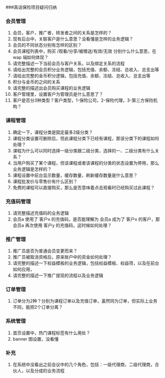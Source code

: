 ###真话保险项目疑问归纳

### 会员管理
1. 会员，客户，推广者，转发者之间的关系是怎样的？
2. 现有后台中，关联客户是什么意思？没看懂是怎样的业务逻辑？
3. 会员的不同状态分别有怎样的区别？
4. 会员课程列表中，购买 /观看/分享/被赠送/有效/无效 分别什么什么意思，在 wap 端如何体现？
5. 请完整描述一下当前会员与客户关系，以及绑定关系的流程
6. 请给出完整的会员积分业务逻辑，包括充值、余额、冻结、总收入、总支出等
7. 请给出完整的金币积分逻辑，包括充值、余额、冻结、总收入、总支出等
8. 积分与金币的之间的关系
9. 请完整的描述出会员购买课程的业务逻辑
10. 客户管理里，设置客户为管理员是什么意思了？
11. 客户是否分3种类型？客户类型，1-保险公司，2-保险代理，3-第三方保险机构？

### 课程管理
1. 确定一下，课程分类是固定最多2级分类？
2. 课程分类设置可删除后，但此课程分类下已经有课程，那该分类下的课程如何处理？
3. 课程为什么可以同时选择一级分类跟二级分类，选择的一、二级分类有什么关系？
4. 当用户购买了某个课程，但该课程或者该课程的分类的状态设置为停用，那么业务逻辑是怎样的？
5. 课程设置中前台显示数量，缓存数量，刷新缓存数量是什么意思？
6. 课程批发价与零售价有什么区别？
7. 免费的课程可以直接购买，那么是否意味着点击观看时已经购买过此课程？

### 充值码管理
1. 请完整描述充值码的业务逻辑
2. 会员a 使用了 客户x 的充值码，是否能理解为 会员a 成为了 客户x 的客户，那 会员a 再次使用 客户y 的充值码，这时候如何处理？

### 推广管理
1. 推广员是否为普通会员变更而来？
2. 推广员被取消资格后，原来账户中的资金如何处理？
3. 请完整的描述一下权益模板的业务逻辑，包括权益模板、权益项，以及在前台如何应用，
4. 请完整的描述一下推广提现的流程以及业务逻辑

### 订单管理
1. 订单分为2种？分别为课程订单以及充值订单，虽然同为订单，但实际上业务不同，能把2个订单分离？


### 系统管理
1. 首页设置中，热门课程标签有什么用处？
2. banner 图设置，没看懂

### 补充
1. 在系统中没看出之前会议中的几个角色，包括：一级代理商，二级代理商，合伙人，以及分成的业务流程